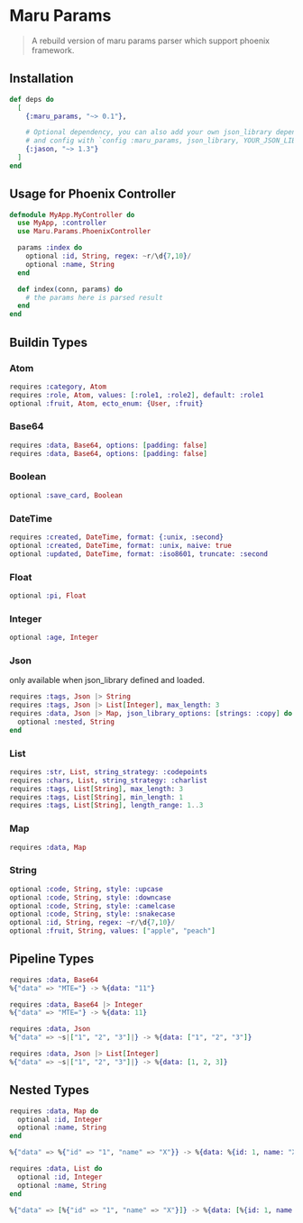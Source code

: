 # Maru Params
> A rebuild version of maru params parser which support phoenix framework.

## Installation

```elixir
def deps do
  [
    {:maru_params, "~> 0.1"},

    # Optional dependency, you can also add your own json_library dependency
    # and config with `config :maru_params, json_library, YOUR_JSON_LIBRARY`.
    {:jason, "~> 1.3"}
  ]
end
```

## Usage for Phoenix Controller

```Elixir
defmodule MyApp.MyController do
  use MyApp, :controller
  use Maru.Params.PhoenixController

  params :index do
    optional :id, String, regex: ~r/\d{7,10}/
    optional :name, String
  end

  def index(conn, params) do
    # the params here is parsed result
  end
end
```

## Buildin Types

### Atom

```elixir
requires :category, Atom
requires :role, Atom, values: [:role1, :role2], default: :role1
optional :fruit, Atom, ecto_enum: {User, :fruit}
```

### Base64

```elixir
requires :data, Base64, options: [padding: false]
requires :data, Base64, options: [padding: false]
```

### Boolean

```elixir
optional :save_card, Boolean
```

### DateTime

```elixir
requires :created, DateTime, format: {:unix, :second}
optional :created, DateTime, format: :unix, naive: true
optional :updated, DateTime, format: :iso8601, truncate: :second
```

### Float

```elixir
optional :pi, Float
```

### Integer

```elixir
optional :age, Integer
```

### Json
only available when json_library defined and loaded.

```elixir
requires :tags, Json |> String
requires :tags, Json |> List[Integer], max_length: 3
requires :data, Json |> Map, json_library_options: [strings: :copy] do
  optional :nested, String
end
```

### List

```elixir
requires :str, List, string_strategy: :codepoints
requires :chars, List, string_strategy: :charlist
requires :tags, List[String], max_length: 3
requires :tags, List[String], min_length: 1
requires :tags, List[String], length_range: 1..3
```

### Map

```elixir
requires :data, Map
```

### String

```elixir
optional :code, String, style: :upcase
optional :code, String, style: :downcase
optional :code, String, style: :camelcase
optional :code, String, style: :snakecase
optional :id, String, regex: ~r/\d{7,10}/
optional :fruit, String, values: ["apple", "peach"]
```

## Pipeline Types

```elixir
requires :data, Base64
%{"data" => "MTE="} -> %{data: "11"}

requires :data, Base64 |> Integer
%{"data" => "MTE="} -> %{data: 11}

requires :data, Json
%{"data" => ~s|["1", "2", "3"]|} -> %{data: ["1", "2", "3"]}

requires :data, Json |> List[Integer]
%{"data" => ~s|["1", "2", "3"]|} -> %{data: [1, 2, 3]}
```

## Nested Types

```elixir
requires :data, Map do
  optional :id, Integer
  optional :name, String
end

%{"data" => %{"id" => "1", "name" => "X"}} -> %{data: %{id: 1, name: "X"}}

requires :data, List do
  optional :id, Integer
  optional :name, String
end

%{"data" => [%{"id" => "1", "name" => "X"}]} -> %{data: [%{id: 1, name: "X"}]}
```

